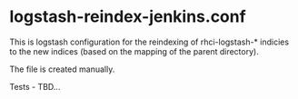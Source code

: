 logstash-reindex-jenkins.conf
=============================

This is logstash configuration for the reindexing of rhci-logstash-* indicies to the new indices (based on the mapping of the parent directory).

The file is created manually.

Tests - TBD...
